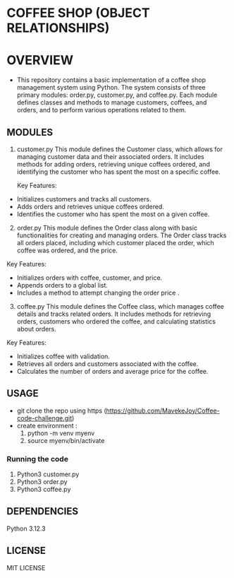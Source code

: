 # COFFEE SHOP (OBJECT RELATIONSHIPS)
# OVERVIEW
 - This repository contains a basic implementation of a coffee shop management system using Python.
   The system consists of three primary modules: order.py, customer.py, and coffee.py. 
   Each module defines classes and methods to manage customers, coffees, and orders, and to perform various operations related to them.

## MODULES

1. customer.py
   This module defines the Customer class, which allows for managing customer data and their associated orders. It includes methods for adding orders, retrieving unique coffees ordered, and identifying the customer who has spent the most on a specific coffee.

   Key Features:

 - Initializes customers and tracks all customers.
 - Adds orders and retrieves unique coffees ordered.
 - Identifies the customer who has spent the most on a given coffee.

 2. order.py
    This module defines the Order class along with basic functionalities for creating and managing orders. The Order class tracks all orders placed, including which customer placed the order, which coffee was ordered, and the price.

   Key Features:

 - Initializes orders with coffee, customer, and price.
 - Appends orders to a global list.
 - Includes a method to attempt changing the order price .

 3. coffee.py
    This module defines the Coffee class, which manages coffee details and tracks related orders. It includes methods for retrieving orders, customers who ordered the coffee, and calculating statistics about orders.

   Key Features:

- Initializes coffee with validation.
-  Retrieves all orders and customers associated with the coffee.
-  Calculates the number of orders and average price for the coffee.


## USAGE 
- git clone the repo using https (https://github.com/MavekeJoy/Coffee-code-challenge.git)
- create environment :
    1. python -m venv myenv
    2. source myenv/bin/activate
    
### Running the code 

1. Python3 customer.py
2. Python3 order.py
3. Python3 coffee.py

## DEPENDENCIES
   Python 3.12.3


## LICENSE
   MIT LICENSE

